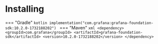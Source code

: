 # Installing

=== "Gradle"
    ```kotlin
    implementation("com.grafana:grafana-foundation-sdk:10.2.0-1732188202")
    ```
=== "Maven"
    ```xml
    <dependency>
        <groupId>com.grafana</groupId>
        <artifactId>grafana-foundation-sdk</artifactId>
        <version>10.2.0-1732188202</version>
    </dependency>
    ```
